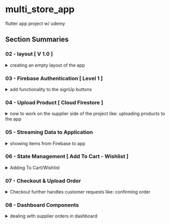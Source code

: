 # multi_store_app

 flutter app project w/ udemy

## Section Summaries

### 02 - layout [ V 1.0 ]

<details>
<summary>creating an empty layout of the app</summary>
 creating an empty layout of the app

|![image](readme-material\section-2_img-1.png)|![image](readme-material\section-2_img-2.png)|![image](readme-material\section-2_img-3.png)|
|--|--|--|
</details>

### 03 - Firebase Authentication [ Level 1 ]

<details>
<summary>add functionality to the signUp buttons</summary>
 we will add functionality for the sign up buttons

![image](readme-material\section-3_img-1.png)

#### ⇒ it will consist of a sign Up page

| ![image](readme-material\section-3_img-2.png) | ![image](readme-material\section-3_img-3.png) | ![image](readme-material\section-3_img-4.png) | ![image](readme-material\section-3_img-5.png) | ![image](readme-material\section-3_img-6.png) |
|--|--|--|--|--|

- the sign up page will take the inputs of the given fields including the image
- it will also have the functionality to hide a password
- it will return any errors using the bottom yellow popup bar

#### It will also support a firebase connection

| ![image](readme-material\section-3_img-7.png)|![image](readme-material\section-3_img-8.png)| ![image](readme-material\section-3_img-9.png)|
|--|--|--|

- this is due to the project containing a large amount of data,
- firebase will:
  - authenticate customers, &
  - store their data in a database, including their images

#### ⇒ we will also hold the ability to login into an existing account and switch b/w the login & signup pages

| ![image](readme-material\section-3_img-10.png)|![image](readme-material\section-3_img-11.png)| ![image](readme-material\section-3_img-12.png)|![image](readme-material\section-3_img-13.png)|
|--|--|--|--|

#### ⇒ Same for suppliers

| supplier sign up ![image](readme-material\section-3_img-14.png)| Store data for supplier![image](readme-material\section-3_img-15.png)|supplier login ![image](readme-material\section-3_img-16.png)|
|--|--|--|

#### ⇒ now within the login

| ![image](readme-material\section-3_img-17.png)|![image](readme-material\section-3_img-18.png)|![image](readme-material\section-3_img-19.png)|![image](readme-material\section-3_img-20.png)|
|--|--|--|--|

#### ⇒ Now finally for guest

| ![image](readme-material\section-3_img-21.png)| ![image](readme-material\section-3_img-22.png)|
|--|--|
</details>

### 04 - Upload Product [ Cloud Firestore ]

<details>
<summary>now to work on the supplier side of the project like: uploading products to the app</summary>

we will now work in the supplier side of the project,
like uploading products to the app

| ![image](readme-material\section-4_img-1.png)|![image](readme-material\section-4_img-2.png)| ![image](readme-material\section-4_img-3.png)|
|--|--|--|
|![image](readme-material\section-4_img-4.png)|![image](readme-material\section-4_img-5.png)|![image](readme-material\section-4_img-6.png)|

> **✏️NOTE:**
>
> we can pick multiple Images

the design of upload section is similar to that of signup page

- as it contains textfields which require regex to validate input,
- and also an image picker,

|![image](readme-material\section-4_img-7.png)|![image](readme-material\section-4_img-8.png)|
|-|-|

we also work on stores for the suppliers
|![image](readme-material\section-4_img-9.png)|![image](readme-material\section-4_img-10.png)|
|-|-|

</details>

### 05 - Streaming Data to Application

<details>
<summary>showing items from Firebase to app</summary>

 ![image](readme-material\section-5_img-1.png)

clicking on buttons gives:
|![image](readme-material\section-5_img-2.png)|![image](readme-material\section-5_img-3.png)|
|-|-|

|stores section|inside each store:|on clicking each product|more pictures upon clicking the main picture|
|-|-|-|-|
| ![image](readme-material\section-5_img-4.png)|![image](readme-material\section-5_img-5.png)| ![image](readme-material\section-5_img-6.png)| ![image](readme-material\section-5_img-7.png)|
</details>

### 06 - State Management [ Add To Cart - Wishlist ]

<details>
<summary>Adding To Cart/Wishlist</summary>

in this section:

#### 1 - Adding to wishlist

|![image](readme-material\section-6_img-1.png)|![image](readme-material\section-6_img-2.png)|
|-|-|

#### 2 - adding to cart

|![image](readme-material\section-6_img-3.png)|![image](readme-material\section-6_img-4.png)|
|-|-|

can increment items in cart

![image](readme-material\section-6_img-5.png)

delete items from cart

![image](readme-material\section-6_img-6.png)

clear cart w/ the button above

![image](readme-material\section-6_img-7.png)

add to cart from product_details page

![image](readme-material\section-6_img-8.png)

by clicking the 'added to cart' button snackbar appears

![image](readme-material\section-6_img-9.png)

incrementing stops after reaching max items in stock
and math done for total price of all items

|![image](readme-material\section-6_img-10.png)| ![image](readme-material\section-6_img-11.png)|
|-|-|

</details>

### 07 - Checkout & Upload Order

<details>
<summary>Checkout further handles customer requests like: confirming order</summary>

|The checkout button is now functioning|upon clicking the checkout button: |upon clicking the confirm order: |upon confirming order: |
|-|-|-|-|
|![image](readme-material\section-7_img-1.png)|![image](readme-material\section-7_img-2.png)|![image](readme-material\section-7_img-3.png)|![image](readme-material\section-7_img-4.png)|
||we land on placeOrder phone and address not present for now|different price generated because of shipping cost (for now payment method will be cash only)|cart is cleared and the the order is placed in the Order page in profile|

|the orders page has cards which contain confirmation of review and delivery status|this one has status: **preparing**|
|-|-|
|![image](readme-material\section-7_img-5.png)|![image](readme-material\section-7_img-6.png)|
</details>

### 08 - Dashboard Components

<details>
<summary> dealing with supplier orders in dashboard</summary>

|clicking orders tab|clicking on an order |declaring as delivered|brings it to delivered tab|each order shows customer info.|
|-|-|-|-|-|
|![dashboard-orders](readme-material\section-8_img-1.png)|![selecting-order-as-supplier](readme-material\section-8_img-2.png)|![alt text](readme-material\section-8_img-3.png)|![alt text](readme-material\section-8_img-4.png)|![alt text](readme-material\section-8_img-5.png)|

|statics screen|shows statistics|Balance screen|shows balance|
|-|-|-|-|
|![alt text](readme-material\section-8_img-6.png)|![alt text](readme-material\section-8_img-7.png)|![alt text](readme-material\section-8_img-8.png)|![alt text](readme-material\section-8_img-9.png)|

</details>
